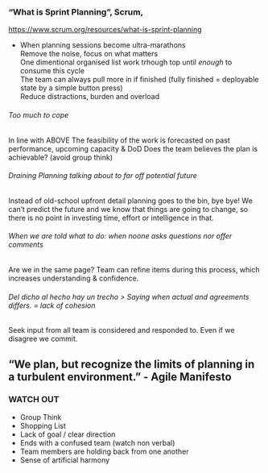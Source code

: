 
### “What is Sprint Planning”, Scrum,  
https://www.scrum.org/resources/what-is-sprint-planning

* When planning sessions become ultra-marathons<br/>
Remove the noise, focus on what matters<br/>
One dimentional organised list work trhough top until *enough* to consume this cycle<br/>
The team can always pull more in if finished (fully finished = deployable state by a simple button press)<br/>
Reduce distractions, burden and overload<br/>

###### Too much to cope
In line with ABOVE
The feasibility of the work is forecasted on past performance, upcoming capacity & DoD
Does the team believes the plan is achievable? (avoid group think)

###### Draining Planning talking about to far off potential future
Instead of old-school upfront detail planning goes to the bin, bye bye! We can’t predict the future and we know that things are going to change, so there is no point in investing time, effort or intelligence in that. 

###### When we are told what to do: when noone asks questions nor offer comments
Are we in the same page?
Team can refine items during this process, which increases understanding & confidence.

###### *Del dicho al hecho hay un trecho* > Saying when actual and agreements differs. = lack of cohesion
Seek input from all team is considered and responded to. 
Even if we disagree we commit.

## “We plan, but recognize the limits of planning in a turbulent environment.” - Agile Manifesto

### WATCH OUT
* Group Think
* Shopping List
* Lack of goal / clear direction
* Ends with a confused team (watch non verbal)
* Team members are holding back from one another
* Sense of artificial harmony
